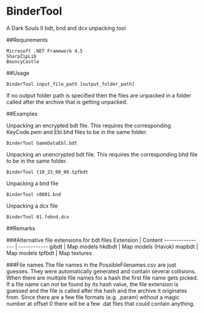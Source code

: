 # BinderTool
A Dark Souls II bdt, bnd and dcx unpacking tool

##Requirements
```
Microsoft .NET Framework 4.5 
SharpZipLib
BouncyCastle
```

##Usage
```
BinderTool input_file_path [output_folder_path]
```
If no output folder path is specified then the files are unpacked in a folder called after the archive that is getting unpacked. 

##Examples

Unpacking an encrypted bdt file. This requires the corresponding KeyCode.pem and Ebl.bhd files to be in the same folder.
```
BinderTool GameDataEbl.bdt
```

Unpacking an unencrypted bdt file. This requires the corresponding bhd file to be in the same folder.
```
BinderTool t10_23_00_00.tpfbdt
```

Unpacking a bnd file
```
BinderTool c0001.bnd
```

Unpacking a dcx file
```
BinderTool 01.febnd.dcx
```

##Remarks

###Alternative file extensions for bdt files
Extension        | Content
---------------- | ------------
gibdt            | Map models
hkdbdt           | Map models (Havok)
mapbdt           | Map models
tpfbdt           | Map textures

###File names
The file names in the PossibleFilenames.csv are just guesses. They were automatically generated and contain several collisions. When there are multiple file names for a hash the first file name gets picked. 
If a file name can not be found by its hash value, the file extension is guessed and the file is called after the hash and the archive it originates from. Since there are a few file formats (e.g. .param) without a magic number at offset 0 there will be a few .dat files that could contain anything.
